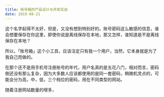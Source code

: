 ```yaml
---
title: 账号箱的产品设计与开发实战
date: 2019-08-21
---
```


这个名字起得不太好，但是，又没有想到特别好的。账号密码这么敏感的信息，谁会想要保存在你这里，即使你说是离线保存在本地，那又怎样，谁知道是不是离线保存在本地？

所以，「账号箱」这个小工具，应该注定只有我一个用户，当然，它本身就是为了我自己而做的。

在那个还不是用手机号注册账号的年代，用户名真的是五花八门，相对而言，密码倒还没有那么复杂，因为大多数人应该都使用的是同一套密码，稍微机灵点的，可能会分为高，中，低，三个档位的密码，用在不同类型的网站。

随着注册网站数量的增多，